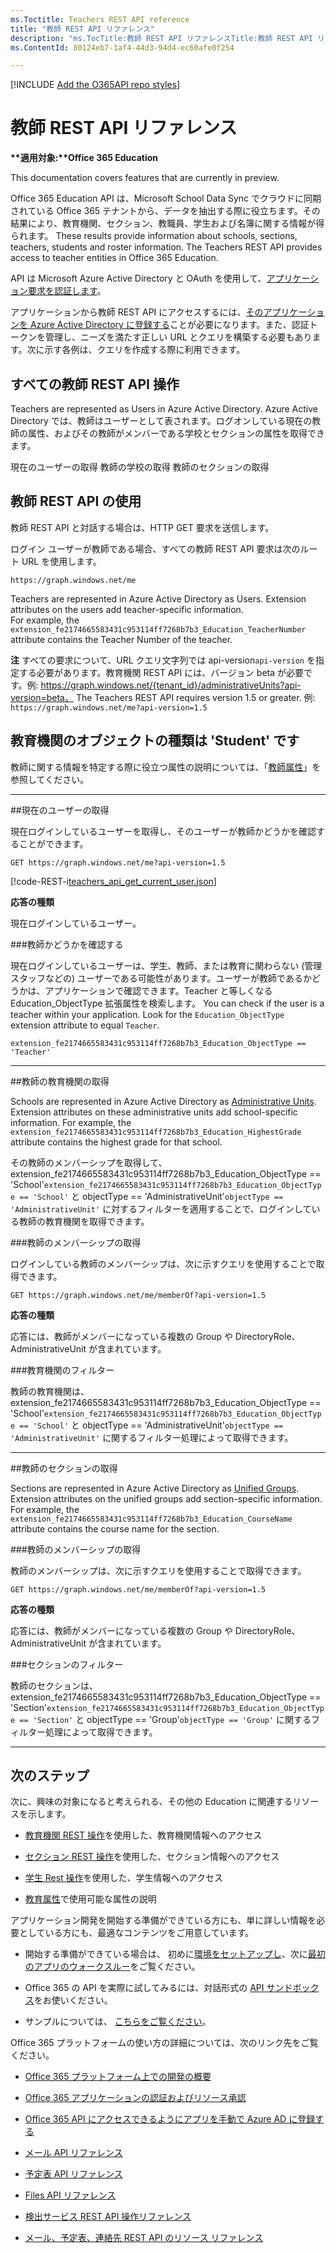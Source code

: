 ```yaml
---
ms.Toctitle: Teachers REST API reference
title: "教師 REST API リファレンス"
description: "ms.TocTitle:教師 REST API リファレンスTitle:教師 REST API リファレンスDescription:Office 365 Education 内の教師へのアクセスを提供する教師 REST API と対話する方法に関するリファレンスms.ContentId:80124eb7-1af4-44d3-94d4-ec60afe0f254 ms.topic: リファレンス (API)"
ms.ContentId: 80124eb7-1af4-44d3-94d4-ec60afe0f254

---
```

[!INCLUDE [Add the O365API repo styles](../includes/controls/addo365apistyles.xml)]



# 教師 REST API リファレンス
    
 __**適用対象:**Office 365 Education__
<p class="previewnote">This documentation covers features that are currently in preview.</p>


<a name="Overview"> </a>Office 365 Education API は、Microsoft School Data Sync でクラウドに同期されている Office 365 テナントから、データを抽出する際に役立ちます。その結果により、教育機関、セクション、教職員、学生および名簿に関する情報が得られます。 These results provide information about schools, sections, teachers, students and roster information. The Teachers REST API provides access to teacher entities in Office 365 Education.

API は Microsoft Azure Active Directory と OAuth を使用して、[アプリケーション要求を認証します](..\howto\common-app-authentication-tasks.md)。
 
アプリケーションから教師 REST API にアクセスするには、[そのアプリケーションを Azure Active Directory に登録する](https://azure.microsoft.com/en-us/documentation/articles/active-directory-integrating-applications/#adding-an-application)ことが必要になります。また、認証トークンを管理し、ニーズを満たす正しい URL とクエリを構築する必要もあります。次に示す各例は、クエリを作成する際に利用できます。

<!-- Add Extension Properties and Data-Model-->

## すべての教師 REST API 操作

<a name="TeacherOperations"> </a> Teachers are represented as Users in Azure Active Directory. Azure Active Directory では、教師はユーザーとして表されます。ログオンしている現在の教師の属性、およびその教師がメンバーである学校とセクションの属性を取得できます。


現在のユーザーの取得  教師の学校の取得  教師のセクションの取得 


## 教師 REST API の使用

教師 REST API と対話する場合は、HTTP GET 要求を送信します。

ログイン ユーザーが教師である場合、すべての教師 REST API 要求は次のルート URL を使用します。

`https://graph.windows.net/me`

Teachers are represented in Azure Active Directory as Users. Extension attributes on the users add teacher-specific information.  
For example, the `extension_fe2174665583431c953114ff7268b7b3_Education_TeacherNumber` attribute contains the Teacher Number of the teacher.

**注** すべての要求について、URL クエリ文字列では api-version`api-version` を指定する必要があります。教育機関 REST API には、バージョン beta が必要です。例: https://graph.windows.net/{tenant_id}/administrativeUnits?api-version=beta。 The Teachers REST API requires version 1.5 or greater. 例: `https://graph.windows.net/me?api-version=1.5`   

## 教育機関のオブジェクトの種類は 'Student' です

教師に関する情報を特定する際に役立つ属性の説明については、「[教師属性](education-rest-attributes.md#TeacherAttributes)」を参照してください。

****

<a name="GetCurrentUser"> </a>
##現在のユーザーの取得

現在ログインしているユーザーを取得し、そのユーザーが教師かどうかを確認することができます。

```no-highlight
GET https://graph.windows.net/me?api-version=1.5
```

[!code-REST-i[teachers_api_get_current_user.json](./_data/teachers_api_get_current_user.json)]


 **応答の種類**

現在ログインしているユーザー。

###教師かどうかを確認する

現在ログインしているユーザーは、学生、教師、または教育に関わらない (管理スタッフなどの) ユーザーである可能性があります。ユーザーが教師であるかどうかは、アプリケーションで確認できます。Teacher と等しくなる Education_ObjectType 拡張属性を検索します。 You can check if the user is a teacher within your application. Look for the `Education_ObjectType` extension attribute to equal `Teacher`.

```no-highlight
extension_fe2174665583431c953114ff7268b7b3_Education_ObjectType == 'Teacher'
```

****

<a name="GetTeacherSchool"> </a>
##教師の教育機関の取得

Schools are represented in Azure Active Directory as [Administrative Units](https://msdn.microsoft.com/en-us/library/azure/dn832057.aspx). Extension attributes on these administrative units add school-specific information. For example, the `extension_fe2174665583431c953114ff7268b7b3_Education_HighestGrade` attribute contains the highest grade for that school.

その教師のメンバーシップを取得して、extension_fe2174665583431c953114ff7268b7b3_Education_ObjectType == 'School'`extension_fe2174665583431c953114ff7268b7b3_Education_ObjectType == 'School'` と objectType == 'AdministrativeUnit'`objectType == 'AdministrativeUnit'` に対するフィルターを適用することで、ログインしている教師の教育機関を取得できます。

###教師のメンバーシップの取得

ログインしている教師のメンバーシップは、次に示すクエリを使用することで取得できます。


```no-highlight
GET https://graph.windows.net/me/memberOf?api-version=1.5
```


 **応答の種類**

応答には、教師がメンバーになっている複数の Group や DirectoryRole、AdministrativeUnit が含まれています。

###教育機関のフィルター

教師の教育機関は、extension_fe2174665583431c953114ff7268b7b3_Education_ObjectType == 'School'`extension_fe2174665583431c953114ff7268b7b3_Education_ObjectType == 'School'` と objectType == 'AdministrativeUnit'`objectType == 'AdministrativeUnit'` に関するフィルター処理によって取得できます。


**** 

<a name="GetTeacherSection"> </a>
##教師のセクションの取得

Sections are represented in Azure Active Directory as [Unified Groups](https://msdn.microsoft.com/en-us/office/office365/howto/groups-rest-operations). Extension attributes on the unified groups add section-specific information. For example, the `extension_fe2174665583431c953114ff7268b7b3_Education_CourseName` attribute contains the course name for the section.

###教師のメンバーシップの取得

教師のメンバーシップは、次に示すクエリを使用することで取得できます。


```no-highlight
GET https://graph.windows.net/me/memberOf?api-version=1.5
```

 **応答の種類**

応答には、教師がメンバーになっている複数の Group や DirectoryRole、AdministrativeUnit が含まれています。

###セクションのフィルター

教師のセクションは、extension_fe2174665583431c953114ff7268b7b3_Education_ObjectType == 'Section'`extension_fe2174665583431c953114ff7268b7b3_Education_ObjectType == 'Section'` と objectType == 'Group'`objectType == 'Group'` に関するフィルター処理によって取得できます。

**** 

<a name="NextSteps"> </a>
## 次のステップ

次に、興味の対象になると考えられる、その他の Education に関連するリソースを示します。

- [教育機関 REST 操作](..\api\school-rest-operations.md)を使用した、教育機関情報へのアクセス

- [セクション REST 操作](..\api\section-rest-operations.md)を使用した、セクション情報へのアクセス

- [学生 Rest 操作](..\api\student-rest-operations.md)を使用した、学生情報へのアクセス

- [教育属性](..\api\education-rest-attributes.md)で使用可能な属性の説明


アプリケーション開発を開始する準備ができている方にも、単に詳しい情報を必要としている方にも、最適なコンテンツをご用意しています。


- 開始する準備ができている場合は、 初めに[環境をセットアップし](..\howto\setup-development-environment.md)、次に[最初のアプリのウォークスルー](..\howto\getting-started-Office-365-APIs.md)をご覧ください。

- Office 365 の API を実際に試してみるには、対話形式の [API サンドボックス](http://apisandbox.msdn.microsoft.com/)をお使いください。
    
- サンプルについては、 [こちらをご覧ください](..\howto\starter-projects-and-code-samples.md)。
    

Office 365 プラットフォームの使い方の詳細については、次のリンク先をご覧ください。

- [Office 365 プラットフォーム上での開発の概要](..\howto\platform-development-overview.md)
    
- [Office 365 アプリケーションの認証およびリソース承認](..\howto\common-app-authentication-tasks.md)
    
- [Office 365 API にアクセスできるようにアプリを手動で Azure AD に登録する](..\howto\add-common-consent-manually.md)
  
- [メール API リファレンス](..\api\mail-rest-operations.md)
  
- [予定表 API リファレンス](..\api\calendar-rest-operations.md)

- [Files API リファレンス](..\api\files-rest-operations.md)

- [検出サービス REST API 操作リファレンス](..\api\discovery-service-rest-operations.md)

- [メール、予定表、連絡先 REST API のリソース リファレンス](..\api\complex-types-for-mail-contacts-calendar.md)
    

